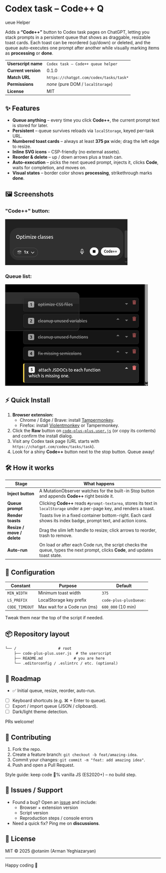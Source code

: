 # Codex task – Code++ Q
ueue Helper

Adds a **“Code++”** button to Codex task pages on ChatGPT, letting you stack prompts in a persistent queue that shows as draggable, resizable toast cards. Each toast can be reordered (up/down) or deleted, and the queue auto-executes one prompt after another while visually marking items as **processing** or **done**.

| | |
| --- | --- |
| **Userscript name** | `Codex task – Code++ queue helper` |
| **Current version** | 0.1.0 |
| **Match URL** | `https://chatgpt.com/codex/tasks/task*` |
| **Permissions** | _none_ (pure DOM / `localStorage`) |
| **License** | MIT |

## ✨ Features

- **Queue anything** – every time you click **Code++**, the current prompt text is stored for later.
- **Persistent** – queue survives reloads via `localStorage`, keyed per-task URL.
- **Numbered toast cards** – always at least **375 px** wide; drag the left edge to resize.
- **Inline SVG icons** – CSP-friendly (no external assets).
- **Reorder & delete** – up / down arrows plus a trash can.
- **Auto-execution** – picks the next queued prompt, injects it, clicks **Code**, waits for completion, and moves on.
- **Visual states** – border color shows **processing**, strikethrough marks **done**.

## 🖼️ Screenshots

### "Code++" button:
![img_7.png](img_7.png)

### Queue list:
![img_1.png](img_1.png)

## ⚡ Quick Install

1. **Browser extension:**  
   - Chrome / Edge / Brave: install [Tampermonkey](https://www.tampermonkey.net/).  
   - Firefox: install [Violentmonkey](https://violentmonkey.github.io/) or Tampermonkey.
2. Click the **Raw** button on [`code-plus-plus.user.js`](./code-plus-plus.user.js) (or copy its contents) and confirm the install dialog.
3. Visit any Codex task page (URL starts with `https://chatgpt.com/codex/tasks/task`).
4. Look for a shiny **Code++** button next to the stop button. Queue away!

## 🛠️ How it works

| Stage | What happens |
| ----- | ------------ |
| **Inject button** | A MutationObserver watches for the built-in Stop button and appends **Code++** right beside it. |
| **Queue prompt** | Clicking **Code++** reads `#prompt-textarea`, stores its text in `localStorage` under a per-page key, and renders a toast. |
| **Render toasts** | Toasts live in a fixed container bottom-right. Each card shows its index badge, prompt text, and action icons. |
| **Resize / move / delete** | Drag the slim left handle to resize; click arrows to reorder, trash to remove. |
| **Auto-run** | On load or after each Code run, the script checks the queue, types the next prompt, clicks **Code**, and updates toast state. |

## 🔧 Configuration

| Constant | Purpose | Default |
| -------- | ------- | ------- |
| `MIN_WIDTH` | Minimum toast width | `375` |
| `LS_PREFIX` | LocalStorage key prefix | `code-plus-plusQueue:` |
| `CODE_TIMEOUT` | Max wait for a Code run (ms) | `600_000` (10 min) |

Tweak them near the top of the script if needed.

## 📦 Repository layout

```text
└── /                   # root
    ├── code-plus-plus.user.js  # the userscript
    ├── README.md              # you are here
    └── .editorconfig / .eslintrc / etc. (optional)
```

## 🚀 Roadmap

- ✅ Initial queue, resize, reorder, auto-run.
- [ ] Keyboard shortcuts (e.g. ⌘ + Enter to queue).
- [ ] Export / import queue (JSON / clipboard).
- [ ] Dark/light theme detection.

PRs welcome!

## 🤝 Contributing

1. Fork the repo.
2. Create a feature branch: `git checkout -b feat/amazing-idea`.
3. Commit your changes: `git commit -m "feat: add amazing idea"`.
4. Push and open a Pull Request.

Style guide: keep code 💯% vanilla JS (ES2020+) – no build step.

## 🐛 Issues / Support

- Found a bug? Open an [issue](../../issues) and include:
    - Browser + extension version
    - Script version
    - Reproduction steps / console errors
- Need a quick fix? Ping me on **discussions**.

## 📜 License

MIT © 2025 @otanim (Arman Yeghiazaryan)

---

Happy coding 🚀
```